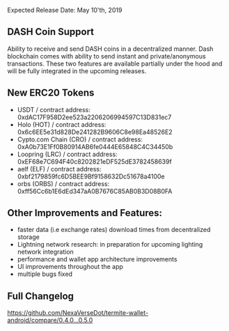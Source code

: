 Expected Release Date: May 10'th, 2019

## DASH Coin Support

Ability to receive and send DASH coins in a decentralized manner. Dash blockchain comes with ability to send instant and private/anonymous transactions. These two features are available partially under the hood and will be fully integrated in the upcoming releases.

## New ERC20 Tokens

- USDT / contract address:
  0xdAC17F958D2ee523a2206206994597C13D831ec7
- Holo (HOT) / contract address:
  0x6c6EE5e31d828De241282B9606C8e98Ea48526E2
- Cypto.com Chain (CRO) / contract address:
  0xA0b73E1Ff0B80914AB6fe0444E65848C4C34450b
- Loopring (LRC) / contract address:
  0xEF68e7C694F40c8202821eDF525dE3782458639f
- aelf (ELF) / contract address:
  0xbf2179859fc6D5BEE9Bf9158632Dc51678a4100e
- orbs (ORBS) / contract address:
  0xff56Cc6b1E6dEd347aA0B7676C85AB0B3D08B0FA

## Other Improvements and Features:

- faster data (i.e exchange rates) download times from decentralized storage
- Lightning network research: in preparation for upcoming lighting network integration
- performance and wallet app architecture improvements
- UI improvements throughout the app
- multiple bugs fixed

## Full Changelog

https://github.com/NexaVerseDot/termite-wallet-android/compare/0.4.0...0.5.0
